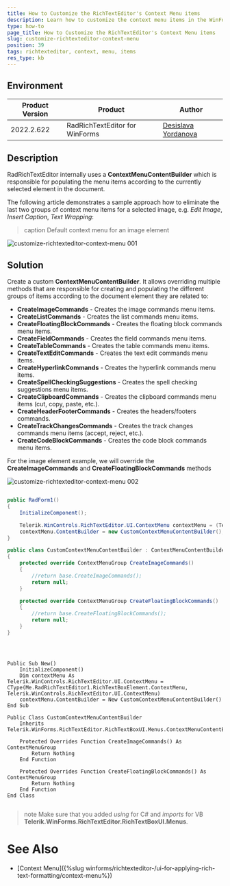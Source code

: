 ```yaml
---
title: How to Customize the RichTextEditor's Context Menu items
description: Learn how to customize the context menu items in the WinForms RichTextEditor.
type: how-to 
page_title: How to Customize the RichTextEditor's Context Menu items
slug: customize-richtexteditor-context-menu
position: 39
tags: richtexteditor, context, menu, items
res_type: kb
---
```


## Environment
 
|Product Version|Product|Author|
|----|----|----|
|2022.2.622|RadRichTextEditor for WinForms|[Desislava Yordanova](https://www.telerik.com/blogs/author/desislava-yordanova)|


## Description

RadRichTextEditor internally uses a **ContextMenuContentBuilder** which is responsible for populating the menu items according to the currently selected element in the document. 

The following article demonstrates a sample approach how to eliminate the last two groups of context menu items for a selected image, e.g. *Edit Image*, *Insert Caption*, *Text Wrapping*:

>caption Default context menu for an image element

![customize-richtexteditor-context-menu 001](images/customize-richtexteditor-context-menu001.png)


## Solution

Create a custom **ContextMenuContentBuilder**. It allows overriding multiple methods that are responsible for creating and populating the different groups of items according to the document element they are related to:

* **CreateImageCommands** - Creates the image commands menu items.
* **CreateListCommands** - Creates the list commands menu items.
* **CreateFloatingBlockCommands** - Creates the floating block commands menu items.
* **CreateFieldCommands** - Creates the field commands menu items.
* **CreateTableCommands** - Creates the table commands menu items.
* **CreateTextEditCommands** - Creates the text edit commands menu items.
* **CreateHyperlinkCommands** - Creates the hyperlink commands menu items.
* **CreateSpellCheckingSuggestions** - Creates the spell checking suggestions menu items.
* **CreateClipboardCommands** - Creates the clipboard commands menu items (cut, copy, paste, etc.).
* **CreateHeaderFooterCommands** - Creates the headers/footers commands.
* **CreateTrackChangesCommands** - Creates the track changes commands menu items (accept, reject, etc.).
* **CreateCodeBlockCommands** - Creates the code block commands menu items.

For the image element example, we will override the **CreateImageCommands** and **CreateFloatingBlockCommands** methods
 
![customize-richtexteditor-context-menu 002](images/customize-richtexteditor-context-menu002.png)
 
````C#  

public RadForm1()
{
    InitializeComponent();

    Telerik.WinControls.RichTextEditor.UI.ContextMenu contextMenu = (Telerik.WinControls.RichTextEditor.UI.ContextMenu)this.radRichTextEditor1.RichTextBoxElement.ContextMenu;
    contextMenu.ContentBuilder = new CustomContextMenuContentBuilder();
} 

public class CustomContextMenuContentBuilder : ContextMenuContentBuilder
{
    protected override ContextMenuGroup CreateImageCommands()
    {
        //return base.CreateImageCommands();
        return null;
    }

    protected override ContextMenuGroup CreateFloatingBlockCommands()
    {
        //return base.CreateFloatingBlockCommands();
        return null;
    }
}

         
````
````VB.NET

Public Sub New()
    InitializeComponent()
    Dim contextMenu As Telerik.WinControls.RichTextEditor.UI.ContextMenu = CType(Me.RadRichTextEditor1.RichTextBoxElement.ContextMenu, Telerik.WinControls.RichTextEditor.UI.ContextMenu)
    contextMenu.ContentBuilder = New CustomContextMenuContentBuilder()
End Sub

Public Class CustomContextMenuContentBuilder
    Inherits Telerik.WinForms.RichTextEditor.RichTextBoxUI.Menus.ContextMenuContentBuilder

    Protected Overrides Function CreateImageCommands() As ContextMenuGroup
        Return Nothing
    End Function

    Protected Overrides Function CreateFloatingBlockCommands() As ContextMenuGroup
        Return Nothing
    End Function
End Class


````

>note Make sure that you added *using* for C# and *imports* for VB **Telerik.WinForms.RichTextEditor.RichTextBoxUI.Menus**.

# See Also

* [Context Menu]({%slug winforms/richtexteditor-/ui-for-applying-rich-text-formatting/context-menu%})
